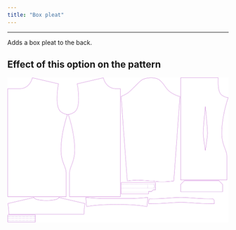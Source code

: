 ```yaml
---
title: "Box pleat"
---
```


---

Adds a box pleat to the back.

## Effect of this option on the pattern

![This image shows the effect of this option by superimposing several variants that have a different value for this option](simon_boxpleat_sample.svg "Effect of this option on the pattern")
